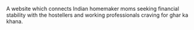 A website which connects Indian homemaker moms seeking financial stability with the hostellers and working professionals craving for ghar ka khana.
